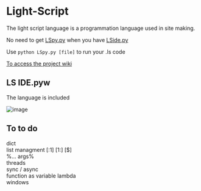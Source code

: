 # Light-Script

The light script language is a programmation language used in site making.

No need to get [LSpy.py](<https://github.com/Pokecraft-exe/Light-Script/blob/main/LSide.pyw>) when you have [LSide.py](https://github.com/Pokecraft-exe/Light-Script/blob/main/LSpy.py)

Use `python LSpy.py [file]` to run your .ls code

[To access the project wiki](https://github.com/Pokecraft-exe/Light-Script/wiki)

## LS IDE.pyw

The language is included

![image](https://user-images.githubusercontent.com/67156699/188330887-0ff13c9f-81d7-477b-b332-932430a63b6e.png)

## To to do

dict </br>
list managment [:1] [1:] [$] </br>
%... args% </br>
threads </br>
sync / async </br>
function as variable lambda </br>
windows </br>
